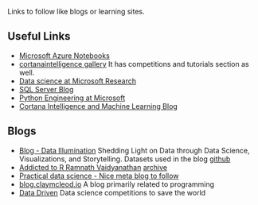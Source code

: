 Links to follow like blogs or learning sites.


## Useful Links
- [Microsoft Azure Notebooks](https://notebooks.azure.com/)
- [cortanaintelligence gallery](https://gallery.cortanaintelligence.com/) It has competitions and tutorials section as well.
- [Data science at Microsoft Research](http://research.microsoft.com/en-us/projects/data-science-initiative/default.aspx)
- [SQL Server Blog](https://blogs.technet.microsoft.com/dataplatforminsider/)
- [Python Engineering at Microsoft](https://blogs.msdn.microsoft.com/pythonengineering/)
- [Cortana Intelligence and Machine Learning Blog](https://blogs.technet.microsoft.com/machinelearning/)





## Blogs
- [Blog - Data Illumination](http://dataillumination.blogspot.ca/?showComment=1428794518971)
Shedding Light on Data through Data Science, Visualizations, and Storytelling.
Datasets used in the blog [github](http://dataillumination.blogspot.ca/2015/04/open-data-sets-for-my-blog.html?showComment=1428794518971)
- [Addicted to R Ramnath Vaidyanathan](http://ramnathv.github.io)  [archive](http://archive.is/9Pcxt)
- [Practical data science - Nice meta blog to follow](http://practical-data-science.tumblr.com/)
- [blog.claymcleod.io](http://blog.claymcleod.io) A blog primarily related to programming
- [Data Driven](http://blog.drivendata.org/) Data science competitions to save the world